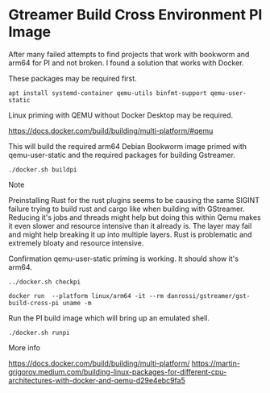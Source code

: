 # Gtreamer Build Cross Environment PI Image

After many failed attempts to find projects that work with bookworm and arm64 for PI and not broken. I found a solution that works with Docker.



These packages may be required first. 

```
apt install systemd-container qemu-utils binfmt-support qemu-user-static
```

Linux priming with QEMU without Docker Desktop may be required. 

https://docs.docker.com/build/building/multi-platform/#qemu

This will build the required arm64 Debian Bookworm image primed with qemu-user-static and the required packages for building Gstreamer.

```
./docker.sh buildpi
```

> [!NOTE]
> Preinstalling Rust for the rust plugins seems to be causing the same SIGINT failure trying to build rust and cargo like when building with GStreamer. Reducing it's jobs and threads might help but doing this within Qemu makes it even slower and resource intensive than it already is. The layer may fail and might help breaking it up into multiple layers. Rust is problematic and extremely bloaty and resource intensive.

Confirmation qemu-user-static priming is working. It should show it's arm64.

```
../docker.sh checkpi
```

```
docker run  --platform linux/arm64 -it --rm danrossi/gstreamer/gst-build-cross-pi uname -m
```

Run the PI build image which will bring up an emulated shell.

```
./docker.sh runpi
```

More info 

https://docs.docker.com/build/building/multi-platform/
https://martin-grigorov.medium.com/building-linux-packages-for-different-cpu-architectures-with-docker-and-qemu-d29e4ebc9fa5
